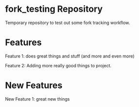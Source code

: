 fork_testing Repository
=======================

Temporary repository to test out some fork tracking workflow.

Features
========

Feature 1: does great things and stuff (and more and even more)

Feature 2: Adding more really good things to project.

New Features
============

New Feature 1: great new things
